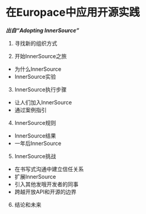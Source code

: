 # 在Europace中应用开源实践
***出自“Adopting InnerSource”***
1. 寻找新的组织方式

2. 开始InnerSource之旅
  - 为什么InnerSource
  - InnerSource实验
3. InnerSource执行步骤
  - 让人们加入InnerSource
  - 通过案例指引
4. InnerSource规则
  - InnerSource结果
  - 一年后InnerSource
5. InnerSource挑战
  - 在书写式沟通中建立信任关系
  - 扩展InnerSource
  - 引入其他发哦开发者的同事
  - 跨越开放API和开源的边界
6. 结论和未来
